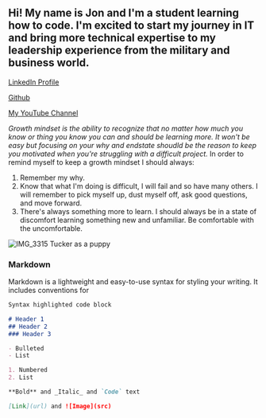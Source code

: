 ## Hi! My name is Jon and I'm a student learning how to code.  I'm excited to start my journey in IT and bring more technical expertise to my leadership experience from the military and business world. 

[LinkedIn Profile](https://www.linkedin.com/in/jon-gitter-a0123485/)

[Github](https://github.com/jon-gitter) 

[My YouTube Channel](https://www.youtube.com/channel/UCjQAoCNhoHmJ8evXzsIfIbA)



_Growth mindset is the ability to recognize that no matter how much you know or thing you know you can and should be learning more.  It won't be easy but focusing on your why and endstate shoudld be the reason to keep you motivated when you're struggling with a difficult project._ 
In order to remind myself to keep a growth mindset I should always:
1. Remember my why.
2. Know that what I'm doing is difficult, I will fail and so have many others. I will remember to pick myself up, dust myself off, ask good questions, and move forward.
3. There's always something more to learn.  I should always be in a state of discomfort learning something new and unfamiliar. Be comfortable with the uncomfortable.



![IMG_3315](https://user-images.githubusercontent.com/98236145/150905547-e93f4616-a7e6-4b17-88d8-fc6dc38c0e0f.JPG)
Tucker as a puppy


### Markdown

Markdown is a lightweight and easy-to-use syntax for styling your writing. It includes conventions for

```markdown
Syntax highlighted code block

# Header 1
## Header 2
### Header 3

- Bulleted
- List

1. Numbered
2. List

**Bold** and _Italic_ and `Code` text

[Link](url) and ![Image](src)
```
